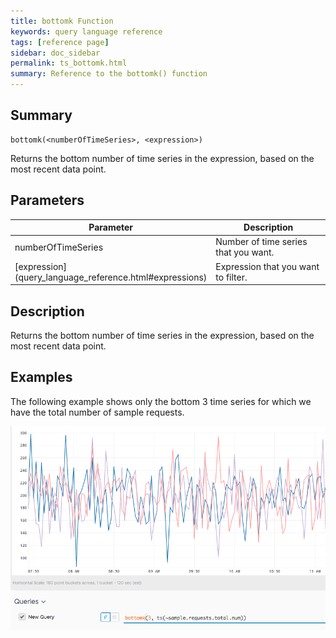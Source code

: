 ```yaml
---
title: bottomk Function
keywords: query language reference
tags: [reference page]
sidebar: doc_sidebar
permalink: ts_bottomk.html
summary: Reference to the bottomk() function
---
```

## Summary
```
bottomk(<numberOfTimeSeries>, <expression>)
```
Returns the bottom number of time series in the expression, based on the most recent data point.


## Parameters
<table>
<tbody>
<thead>
<tr><th width="20%">Parameter</th><th width="80%">Description</th></tr>
</thead>
<tr>
<td>numberOfTimeSeries</td>
<td>Number of time series that you want.  </td></tr>
<tr>
<td markdown="span"> [expression](query_language_reference.html#expressions)</td>
<td>Expression that you want to filter.</td>
</tr>
</tbody>
</table>

## Description

Returns the bottom number of time series in the expression, based on the most recent data point.


## Examples

The following example shows only the bottom 3 time series for which we have the total number of sample requests.

![bottomk example](images/ts_bottomk.png)
